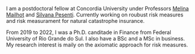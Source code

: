 
I am a postdoctoral fellow at Concordia University under Professors [Melina Mailhot](https://www.concordia.ca/faculty/melina-mailhot.html) and [Silvana Pesenti](https://utstat.toronto.edu/pesenti/). Currently working on roubust risk measures and risk measurament for natural catastrophe insurance.

From 2019 to 2022, I was a Ph.D. canditade in Finance from Federal University of Rio Grande do Sul. I also have a BSc and a MSc in business. My research interest is maily on the axiomatic approach for risk measures.
